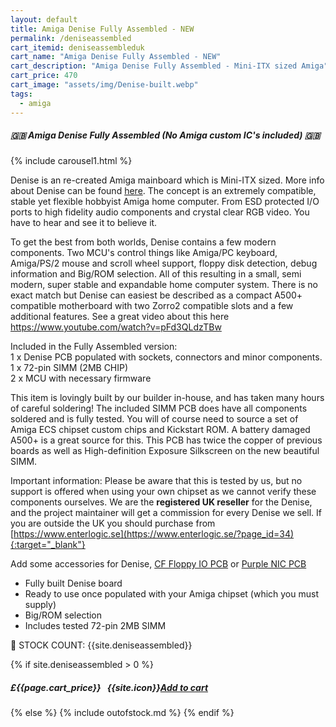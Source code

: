 ```yaml
---
layout: default
title: Amiga Denise Fully Assembled - NEW
permalink: /deniseassembled
cart_itemid: deniseassembleduk
cart_name: "Amiga Denise Fully Assembled - NEW"
cart_description: "Amiga Denise Fully Assembled - Mini-ITX sized Amiga"
cart_price: 470
cart_image: "assets/img/Denise-built.webp"
tags: 
  - amiga
---
```


##### 🇬🇧 Amiga Denise Fully Assembled (No Amiga custom IC's included) 🇬🇧

{% include carousel1.html %}
<br>

Denise is an re-created Amiga mainboard which is Mini-ITX sized. More info about Denise can be found <a href="https://www.enterlogic.se/?page_id=180" target="_blank">here</a>. The concept is an extremely compatible, stable yet flexible hobbyist Amiga home computer. From ESD protected I/O ports to high fidelity audio components and crystal clear RGB video. You have to hear and see it to believe it.

To get the best from both worlds, Denise contains a few modern components. Two MCU's control things like Amiga/PC keyboard, Amiga/PS/2 mouse and scroll wheel support, floppy disk detection, debug information and Big/ROM selection. All of this resulting in a small, semi modern, super stable and expandable home computer system. There is no exact match but Denise can easiest be described as a compact A500+ compatible motherboard with two Zorro2 compatible slots and a few additional features. See a great video about this here <a href="https://www.youtube.com/watch?v=pFd3QLdzTBw" target="_blank">https://www.youtube.com/watch?v=pFd3QLdzTBw</a>

Included in the Fully Assembled version:<br>
1 x Denise PCB populated with sockets, connectors and minor components.<br>
1 x 72-pin SIMM (2MB CHIP)<br>
2 x MCU with necessary firmware

This item is lovingly built by our builder in-house, and has taken many hours of careful soldering! The included SIMM PCB does have all components soldered and is fully tested. You will of course need to source a set of Amiga ECS chipset custom chips and Kickstart ROM. A battery damaged A500+ is a great source for this. This PCB has twice the copper of previous boards as well as High-definition Exposure Silkscreen on the new beautiful SIMM.

Important information: 
Please be aware that this is tested by us, but no support is offered when using your own chipset as we cannot verify these components ourselves. We are the <b>registered UK reseller</b> for the Denise, and the project maintainer will get a commission for every Denise we sell. If you are outside the UK you should purchase from [https://www.enterlogic.se](https://www.enterlogic.se/?page_id=34){:target="_blank"}

Add some accessories for Denise, [CF Floppy IO PCB](/cffloppy) or [Purple NIC PCB](/nic)

* Fully built Denise board
* Ready to use once populated with your Amiga chipset (which you must supply)
* Big/ROM selection
* Includes tested 72-pin 2MB SIMM

&#128221; STOCK COUNT: {{site.deniseassembled}}

{% if site.deniseassembled > 0 %}
##### £{{page.cart_price}} &nbsp; {{site.icon}}[Add to cart](/cart#{{page.cart_itemid}})
{% else %}
{% include outofstock.md %}
{% endif %}